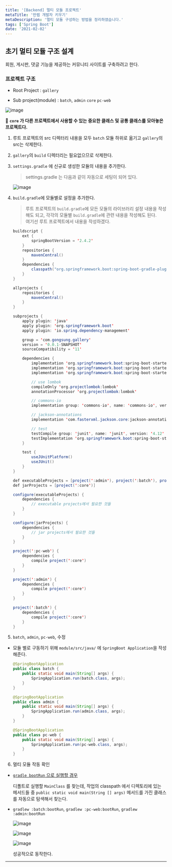 ```yaml
---
title: '[Backend] 멀티 모듈 프로젝트'
metaTitle: '만렙 개발자 키우기'
metaDescription: '멀티 모듈 구성하는 방법을 정리하였습니다.'
tags: ['Spring Boot']
date: '2021-02-02'
---
```


## 초기 멀티 모듈 구조 설계
회원, 게시판, 댓글 기능을 제공하는 커뮤니티 사이트를 구축하려고 한다.

### 프로젝트 구조

- Root Project : `gallery`


- Sub project(module) : `batch`, `admin` `core` `pc-web`


![image](https://user-images.githubusercontent.com/51476083/106502460-bc1b1500-6507-11eb-983f-ee1920e1691f.png)

📌  **`core` 가 다른 프로젝트에서 사용할 수 있는 중요한 클래스 및 공통 클래스를 모아놓은 프로젝트다.**


1. 루트 프로젝트의 src 디렉터리 내용을 모두 `batch` 모듈 하위로 옮기고 `gallery`의 src는 삭제한다.



2. `gallery`의 `build` 디렉터리는 필요없으므로 삭제한다.



3. `settings.gradle` 에 신규로 생성한 모듈의 내용을 추가한다.

   > settings.gradle 는 다음과 같이 자동으로 세팅이 되어 있다.

    ![image](https://user-images.githubusercontent.com/51476083/106376940-c42a6600-63dc-11eb-8f3d-18d6c5dbf203.png)



4. `build.gradle`에 모듈별로 설정을 추가한다.
    > 루트 프로젝트의 `build.gradle`에 모든 모듈의 라이브러리 설정 내용을 작성해도 되고, 각각의 모듈별 `build.gradle`에 관련 내용을 작성해도 된다. <br/>
    여기선 루트 프로젝트에서 내용을 작성하겠다.

    ```java
    buildscript {
        ext {
            springBootVersion = '2.4.2'
        }
        repositories {
            mavenCentral()
        }
        dependencies {
            classpath("org.springframework.boot:spring-boot-gradle-plugin:${springBootVersion}")
        }
    }

    allprojects {
        repositories {
            mavenCentral()
        }
    }

    subprojects {
        apply plugin: 'java'
        apply plugin: 'org.springframework.boot'
        apply plugin: 'io.spring.dependency-management'

        group = 'com.gongsung.gallery'
        version = '0.0.1-SNAPSHOT'
        sourceCompatibility = '11'

        dependencies {
            implementation 'org.springframework.boot:spring-boot-starter-web'
            implementation 'org.springframework.boot:spring-boot-starter-aop'
            implementation 'org.springframework.boot:spring-boot-starter'

            // use lombok
            compileOnly 'org.projectlombok:lombok'
            annotationProcessor 'org.projectlombok:lombok'

            // commons-io
            implementation group: 'commons-io', name: 'commons-io', version: '2.6'

            // jackson-annotations
            implementation 'com.fasterxml.jackson.core:jackson-annotations'

            // test
            testCompile group: 'junit', name: 'junit', version: '4.12'
            testImplementation 'org.springframework.boot:spring-boot-starter-test'
        }

        test {
            useJUnitPlatform()
            useJUnit()
        }
    }

    def executableProjects = [project(':admin'), project(':batch'), project(':pc-web')]
    def jarProjects = [project(':core')]

    configure(executableProjects) {
        dependencies {
            // executable projects에서 필요한 것들
        }
    }

    configure(jarProjects) {
        dependencies {
            // jar projects에서 필요한 것들
        }
    }

    project(':pc-web') {
        dependencies {
            compile project(':core')
        }
    }

    project(':admin') {
        dependencies {
            compile project(':core')
        }
    }

    project(':batch') {
        dependencies {
            compile project(':core')
        }
    }
    ```

5. `batch`, `admin`, `pc-web`,  수정
 - 모듈 별로 구동하기 위해 `module/src/java/` 에 `SpringBoot Application`을 작성해준다.

    ```java
    @SpringBootApplication
    public class batch {
        public static void main(String[] args) {
            SpringApplication.run(batch.class, args);
        }
    }
    ```

    ```java
    @SpringBootApplication
    public class admin {
        public static void main(String[] args) {
            SpringApplication.run(admin.class, args);
        }
    }
    ```

    ```java
    @SpringBootApplication
    public class pc-web {
        public static void main(String[] args) {
            SpringApplication.run(pc-web.class, args);
        }
    }
    ```

6. 멀티 모듈 작동 확인
- [`gradle bootRun` 으로 실행할 경우](https://docs.spring.io/spring-boot/docs/current/gradle-plugin/reference/htmlsingle/#running-your-application-passing-arguments) <br/>

  디폴트로 실행할 `MainClass` 를 찾는데, 작업의 classpath 에서 디렉토리에 있는 메서드들 중 `public static void main(String [] args)` 메서드를 가진 클래스를 자동으로 탐색해서 찾는다.


- `gradlew :batch:bootRun`, `gradlew :pc-web:bootRun`, `gradlew :admin:bootRun`
  <br/>

  ![image](https://user-images.githubusercontent.com/51476083/106502228-72cac580-6507-11eb-8249-508a67cb80d6.png)


  ![image](https://user-images.githubusercontent.com/51476083/106377738-93e5c600-63e2-11eb-87a6-ace47b970024.png)

  ![image](https://user-images.githubusercontent.com/51476083/106377727-7f093280-63e2-11eb-93f1-01ebbb83b7d1.png)

  성공적으로 동작한다.
---
